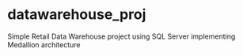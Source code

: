 # datawarehouse_proj
Simple Retail Data Warehouse project using SQL Server implementing Medallion architecture
